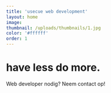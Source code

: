```yaml
---
title: 'usecue web development'
layout: home
image:
thumbnail: /uploads/thumbnails/1.jpg
color: '#ffffff'
order: 1
---
```



# have less do more.

Web developer nodig? Neem contact op!

